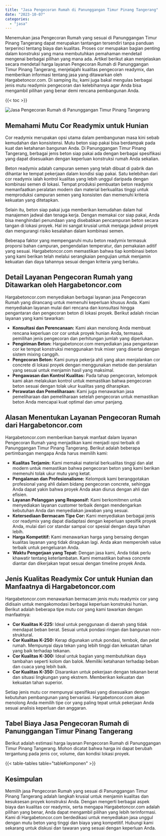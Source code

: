 ```yaml
---
title: "Jasa Pengecoran Rumah di Panunggangan Timur Pinang Tangerang"
date: "2023-10-07"
categories: 
  - "jasa"
---
```



Menemukan jasa Pengecoran Rumah yang sesuai di Panunggangan Timur Pinang Tangerang dapat merupakan tantangan tersendiri tanpa panduan terperinci tentang biaya dan kualitas. Proses cor merupakan bagian penting dalam konstruksi yang mana membutuhkan pemahaman mendetail mengenai berbagai pilihan yang mana ada. Artikel berikut akan menjelaskan secara mendetail harga layanan Pengecoran Rumah di Panunggangan Timur Pinang Tangerang, menjelajahi kualitas pengecoran readymix, dan memberikan informasi tentang jasa yang ditawarkan oleh Hargabetoncor.com. Di samping itu, kami juga bakal mengulas berbagai jenis mutu readymix pengecoran dan kelebihannya agar Anda bisa mengambil pilihan yang benar demi rencana pembangunan Anda.

{{< toc >}}

![Jasa Pengecoran Rumah di Panunggangan Timur Pinang Tangerang](https://hargareadymixid.github.io/hbc/readymix-hbc%20(19).png)

## Memahami Mutu Cor Readymix untuk Hunian

Cor readymix merupakan opsi utama dalam pembangunan masa kini sebab kemudahan dan konsistensi. Mutu beton siap pakai bisa berdampak pada kuat dan ketahanan bangunan Anda. Di Panunggangan Timur Pinang Tangerang, berbagai jenis beton siap pakai ada dengan berbagai spesifikasi yang dapat disesuaikan dengan keperluan konstruksi rumah Anda sekalian.

Beton readymix adalah campuran semen yang telah dibuat di pabrik dan dihantar ke tempat pekerjaan dalam kondisi siap pakai. Satu kelebihan dari cor readymix ialah kontrol kualitas yang lebih unggul daripada dengan kombinasi semen di lokasi. Tempat produksi pembuatan beton readymix memanfaatkan peralatan modern dan material berkualitas tinggi untuk memproduksi campuran semen yang konsisten dan memenuhi kriteria kekuatan yang ditetapkan.

Selain itu, beton siap pakai juga memberikan kemudahan dalam hal manajemen jadwal dan tenaga kerja. Dengan memakai cor siap pakai, Anda bisa menghindari penundaan yang disebabkan pencampuran beton secara tangan di lokasi proyek. Hal ini sangat krusial untuk menjaga jadwal proyek dan mengurangi risiko kesalahan dalam kombinasi semen.

Beberapa faktor yang mempengaruhi mutu beton readymix termasuk proporsi bahan campuran, pengendalian temperatur, dan pemakaian aditif yang sesuai. Hargabetoncor.com memastikan bahwa tiap kombinasi beton yang kami berikan telah melalui serangkaian pengujian untuk menjamin kekuatan dan daya tahannya sesuai dengan kriteria yang berlaku.

## Detail Layanan Pengecoran Rumah yang Ditawarkan oleh Hargabetoncor.com

Hargabetoncor.com menyediakan berbagai layanan jasa Pengecoran Rumah yang dirancang untuk memenuhi keperluan khusus Anda. Kami menyediakan layanan mulai dari rencana dan konsultasi hingga pengantaran dan pengecoran beton di lokasi proyek. Berikut adalah rincian layanan yang kami tawarkan:

- **Konsultasi dan Perencanaan:** Kami akan menolong Anda membuat rencana keperluan cor cor untuk proyek hunian Anda, termasuk pemilihan jenis pengecoran dan perhitungan jumlah yang diperlukan.
- **Pengiriman Beton:** Hargabetoncor.com menyediakan jasa pengantaran cor ke tempat konstruksi menggunakan truk mixer yang disertai dengan sistem mixing canggih.
- **Pengecoran Beton:** Kami punya pekerja ahli yang akan menjalankan cor concrete di lokasi proyek dengan menggunakan metode dan peralatan yang sesuai untuk menjamin hasil yang maksimal.
- **Pengawasan dan Kontrol Kualitas:** Pada tahap pengecoran, kelompok kami akan melakukan kontrol untuk memastikan bahwa pengecoran beton sesuai dengan tolak ukur kualitas yang diharapkan.
- **Perawatan dan Pemeliharaan:** Kami juga menawarkan jasa pemeliharaan dan pemeliharaan setelah pengecoran untuk memastikan beton Anda mencapai kuat optimal dan umur panjang.

## Alasan Menentukan Layanan Pengecoran Rumah dari Hargabetoncor.com

Hargabetoncor.com memberikan banyak manfaat dalam layanan Pengecoran Rumah yang menjadikan kami menjadi opsi terbaik di Panunggangan Timur Pinang Tangerang. Berikut adalah beberapa pertimbangan mengapa Anda harus memilih kami:

- **Kualitas Terjamin:** Kami memakai material berkualitas tinggi dan alat modern untuk memastikan bahwa pengecoran beton yang kami berikan memenuhi tolak ukur mutu yang ketat.
- **Pengalaman dan Profesionalisme:** Kelompok kami beranggotakan profesional yang ahli dalam bidang pengecoran concrete, sehingga Anda dapat yakin bahwa proyek Anda akan diurus dengan ahli dan efisien.
- **Layanan Pelanggan yang Responsif:** Kami berkomitmen untuk menyediakan layanan customer terbaik dengan mendengarkan kebutuhan Anda dan menyediakan jawaban yang sesuai.
- **Ketersediaan Bermacam Tipe Cor:** Kami menyediakan berbagai jenis cor readymix yang dapat diadaptasi dengan keperluan spesifik proyek Anda, mulai dari cor standar sampai cor spesial dengan daya tahan lebih.
- **Harga Kompetitif:** Kami menawarkan harga yang bersaing dengan kualitas layanan yang tidak diragukan lagi. Anda akan memperoleh value terbaik untuk pengeluaran Anda.
- **Waktu Pengerjaan yang Tepat:** Dengan jasa kami, Anda tidak perlu khawatir tentang keterlambatan. Kami memastikan bahwa concrete diantar dan dikerjakan tepat sesuai dengan timeline proyek Anda.

## Jenis Kualitas Readymix Cor untuk Hunian dan Manfaatnya di Hargabetoncor.com

Hargabetoncor.com menawarkan bermacam jenis mutu readymix cor yang didisain untuk mengakomodasi berbagai keperluan konstruksi hunian. Berikut adalah beberapa tipe mutu cor yang kami tawarkan dengan manfaatnya:

- **Cor Kualitas K-225:** Ideal untuk penggunaan di daerah yang tidak mendapat beban berat. Sesuai untuk pondasi ringan dan bangunan non-struktural.
- **Cor Kualitas K-250:** Kerap digunakan untuk pondasi, tembok, dan pelat rumah. Mempunyai daya tekan yang lebih tinggi dan kekuatan tahan yang baik terhadap tekanan.
- **Cor Kualitas K-300:** Ideal untuk bagian yang membutuhkan daya tambahan seperti kolom dan balok. Memiliki ketahanan terhadap beban dan cuaca yang lebih baik.
- **Cor Kualitas K-350:** Disarankan untuk pekerjaan dengan tekanan berat dan situasi lingkungan yang ekstrem. Memberikan kekuatan dan kekuatan tahan superior.

Setiap jenis mutu cor mempunyai spesifikasi yang disesuaikan dengan kebutuhan pembangunan yang bervariasi. Hargabetoncor.com akan menolong Anda memilih tipe cor yang paling tepat untuk pekerjaan Anda sesuai analisis keperluan dan anggaran.

## Tabel Biaya Jasa Pengecoran Rumah di Panunggangan Timur Pinang Tangerang

Berikut adalah estimasi harga layanan Pengecoran Rumah di Panunggangan Timur Pinang Tangerang. Mohon dicatat bahwa harga ini dapat berubah tergantung pada jenis cor, volume, dan kondisi lokasi proyek.

{{< table-tables table="tableKomponen" >}}

## Kesimpulan

Memilih jasa Pengecoran Rumah yang sesuai di Panunggangan Timur Pinang Tangerang adalah langkah krusial untuk menjamin kualitas dan kesuksesan proyek konstruksi Anda. Dengan mengerti berbagai aspek biaya dan kualitas cor readymix, serta mengapa Hargabetoncor.com adalah pilihan yang benar, Anda dapat mengambil pilihan yang lebih terinformasi. Kami di Hargabetoncor.com berdedikasi untuk menyediakan jasa unggul dengan mutu beton yang tinggi dan biaya yang kompetitif. Hubungi kami sekarang untuk diskusi dan tawaran yang sesuai dengan keperluan Anda.
